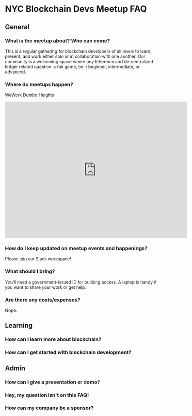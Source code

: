 # NYC Blockchain Devs Meetup FAQ

## General

### What is the meetup about?  Who can come?
This is a regular gathering for blockchain developers of all levels to learn, present, and work either solo or in collaboration with one another. Our community is a welcoming space where any Ethereum and de-centralized ledger related question is fair game, be it beginner, intermediate, or advanced.

### Where do meetups happen?
WeWork Dumbo Heights
<iframe src="https://www.google.com/maps/embed?pb=!1m18!1m12!1m3!1d3024.779075380243!2d-73.98747!3d40.700863!2m3!1f0!2f0!3f0!3m2!1i1024!2i768!4f13.1!3m3!1m2!1s0x0%3A0x0!2zNDDCsDQyJzAzLjEiTiA3M8KwNTknMTQuOSJX!5e0!3m2!1sen!2sus!4v1570290923033!5m2!1sen!2sus" width="600" height="450" frameborder="0" style="border:0;" allowfullscreen=""></iframe>

### How do I keep updated on meetup events and happenings?
Please [join](http://bit.ly/nyc-blockchain-devs-slack-join) our Slack workspace!   

### What should I bring?
You'll need a government-issued ID for building access.  A laptop is handy if you want to share your work or get help.

### Are there any costs/expenses?
Nope.  

## Learning

### How can I learn more about blockchain?

### How can I get started with blockchain development?


## Admin

### How can I give a presentation or demo?

### Hey, my question isn't on this FAQ!

### How can my company be a sponsor?
